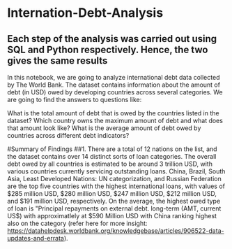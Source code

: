 # Internation-Debt-Analysis
## Each step of the analysis was carried out using SQL and Python respectively. Hence, the two gives the same results 
In this notebook, we are going to analyze international debt data collected by The World Bank. The dataset contains information about the amount of debt (in USD) owed by developing countries across several categories. We are going to find the answers to questions like:

What is the total amount of debt that is owed by the countries listed in the dataset?
Which country owns the maximum amount of debt and what does that amount look like?
What is the average amount of debt owed by countries across different debt indicators?


#Summary of Findings
##1. There are a total of 12 nations on the list, and the dataset contains over 14 distinct sorts of loan categories. The overall debt owed by all countries is estimated to be around 3 trillion USD, with various countries currently servicing outstanding loans. China, Brazil, South Asia, Least Developed Nations: UN categorization, and Russian Federation are the top five countries with the highest international loans, with values of $285 million USD, $280 million USD, $247 million USD, $212 million USD, and $191 million USD, respectively. On the average, the highest owed type of loan is "Principal repayments on external debt. long-term (AMT, current US$) with approximatlely at $590 Million USD with China ranking highest also on the category (refer here for more insight: https://datahelpdesk.worldbank.org/knowledgebase/articles/906522-data-updates-and-errata).
